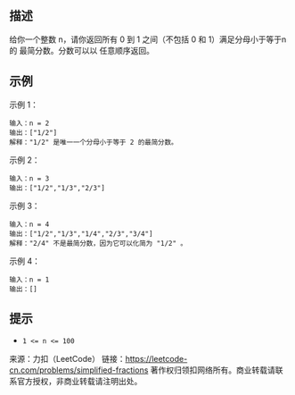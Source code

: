 ## 描述
给你一个整数 n，请你返回所有 0 到 1 之间（不包括 0 和 1）满足分母小于等于n的 最简分数。分数可以以 任意顺序返回。

## 示例

示例 1：
```
输入：n = 2
输出：["1/2"]
解释："1/2" 是唯一一个分母小于等于 2 的最简分数。
```
示例 2：
```
输入：n = 3
输出：["1/2","1/3","2/3"]
```
示例 3：
```
输入：n = 4
输出：["1/2","1/3","1/4","2/3","3/4"]
解释："2/4" 不是最简分数，因为它可以化简为 "1/2" 。
```
示例 4：
```
输入：n = 1
输出：[]
```

## 提示

- `1 <= n <= 100`

来源：力扣（LeetCode）
链接：https://leetcode-cn.com/problems/simplified-fractions
著作权归领扣网络所有。商业转载请联系官方授权，非商业转载请注明出处。